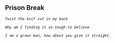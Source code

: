 ## Prison Break
_`Twist the knif cut in my back`_

_`Why am I finding it so tough to believe`_

_`I am a grown man, how about you give it straight.`_

